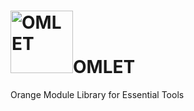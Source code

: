 # <img width="100" height="100" alt="OMLET" src="https://github.com/user-attachments/assets/b79a1383-cafa-492f-b561-e446ee8fbd57" />OMLET 
Orange Module Library for Essential Tools

